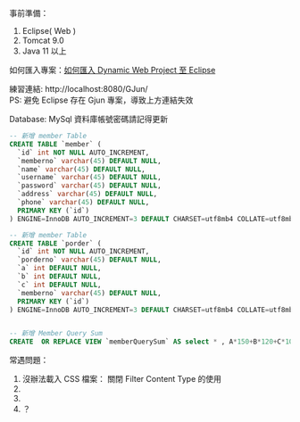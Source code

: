 事前準備：
1. Eclipse( Web )
2. Tomcat 9.0
3. Java 11 以上

如何匯入專案：<a target="_blank" href="https://brianchen85.blogspot.com/2024/04/website-dynamic-web-project-eclipse.html" >如何匯入 Dynamic Web Project 至 Eclipse</a>

練習連結: http://localhost:8080/GJun/
<br>
PS: 避免 Eclipse 存在 Gjun 專案，導致上方連結失效

Database: MySql
資料庫帳號密碼請記得更新

```sql
-- 新增 member Table
CREATE TABLE `member` (
  `id` int NOT NULL AUTO_INCREMENT,
  `memberno` varchar(45) DEFAULT NULL,
  `name` varchar(45) DEFAULT NULL,
  `username` varchar(45) DEFAULT NULL,
  `password` varchar(45) DEFAULT NULL,
  `address` varchar(45) DEFAULT NULL,
  `phone` varchar(45) DEFAULT NULL,
  PRIMARY KEY (`id`)
) ENGINE=InnoDB AUTO_INCREMENT=3 DEFAULT CHARSET=utf8mb4 COLLATE=utf8mb4_0900_ai_ci

-- 新增 member Table
CREATE TABLE `porder` (
  `id` int NOT NULL AUTO_INCREMENT,
  `porderno` varchar(45) DEFAULT NULL,
  `a` int DEFAULT NULL,
  `b` int DEFAULT NULL,
  `c` int DEFAULT NULL,
  `memberno` varchar(45) DEFAULT NULL,
  PRIMARY KEY (`id`)
) ENGINE=InnoDB AUTO_INCREMENT=3 DEFAULT CHARSET=utf8mb4 COLLATE=utf8mb4_0900_ai_ci


-- 新增 Member Query Sum
CREATE  OR REPLACE VIEW `memberQuerySum` AS select * , A*150+B*120+C*100 as sum from gjun.porder;

```

常遇問題：
1. 沒辦法載入 CSS 檔案：
關閉 Filter Content Type 的使用
2. 
3. 
4. ？
